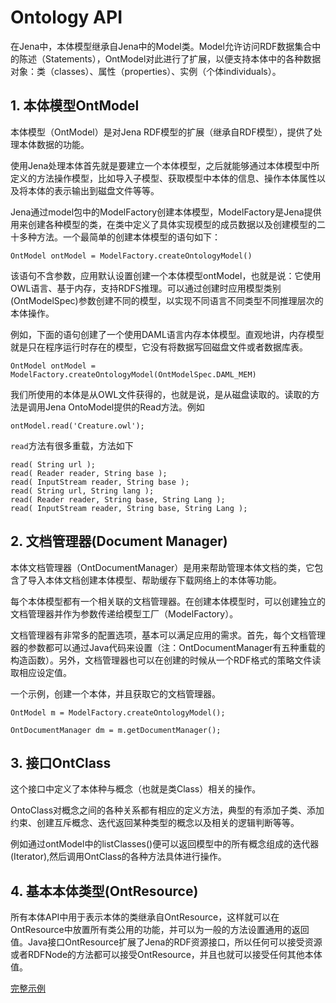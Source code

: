 # Ontology API

在Jena中，本体模型继承自Jena中的Model类。Model允许访问RDF数据集合中的陈述（Statements），OntModel对此进行了扩展，以便支持本体中的各种数据对象：类（classes）、属性（properties）、实例（个体individuals）。

## 1. 本体模型OntModel

本体模型（OntModel）是对Jena RDF模型的扩展（继承自RDF模型），提供了处理本体数据的功能。

使用Jena处理本体首先就是要建立一个本体模型，之后就能够通过本体模型中所定义的方法操作模型，比如导入子模型、获取模型中本体的信息、操作本体属性以及将本体的表示输出到磁盘文件等等。

Jena通过model包中的ModelFactory创建本体模型，ModelFactory是Jena提供用来创建各种模型的类，在类中定义了具体实现模型的成员数据以及创建模型的二十多种方法。一个最简单的创建本体模型的语句如下：


```
OntModel ontModel = ModelFactory.createOntologyModel()
```

该语句不含参数，应用默认设置创建一个本体模型ontModel，也就是说：它使用OWL语言、基于内存，支持RDFS推理。可以通过创建时应用模型类别(OntModelSpec)参数创建不同的模型，以实现不同语言不同类型不同推理层次的本体操作。

例如，下面的语句创建了一个使用DAML语言内存本体模型。直观地讲，内存模型就是只在程序运行时存在的模型，它没有将数据写回磁盘文件或者数据库表。

```
OntModel ontModel = ModelFactory.createOntologyModel(OntModelSpec.DAML_MEM)
```

我们所使用的本体是从OWL文件获得的，也就是说，是从磁盘读取的。读取的方法是调用Jena OntoModel提供的Read方法。例如

```
ontModel.read('Creature.owl');
```

`read`方法有很多重载，方法如下

```
read( String url );
read( Reader reader, String base );
read( InputStream reader, String base );
read( String url, String lang );
read( Reader reader, String base, String Lang );
read( InputStream reader, String base, String Lang );
```

## 2. 文档管理器(Document Manager)

本体文档管理器（OntDocumentManager）是用来帮助管理本体文档的类，它包含了导入本体文档创建本体模型、帮助缓存下载网络上的本体等功能。

每个本体模型都有一个相关联的文档管理器。在创建本体模型时，可以创建独立的文档管理器并作为参数传递给模型工厂（ModelFactory）。

文档管理器有非常多的配置选项，基本可以满足应用的需求。首先，每个文档管理器的参数都可以通过Java代码来设置（注：OntDocumentManager有五种重载的构造函数）。另外，文档管理器也可以在创建的时候从一个RDF格式的策略文件读取相应设定值。

一个示例，创建一个本体，并且获取它的文档管理器。

```
OntModel m = ModelFactory.createOntologyModel();

OntDocumentManager dm = m.getDocumentManager();
```

## 3. 接口OntClass

这个接口中定义了本体种与概念（也就是类Class）相关的操作。

OntoClass对概念之间的各种关系都有相应的定义方法，典型的有添加子类、添加约束、创建互斥概念、迭代返回某种类型的概念以及相关的逻辑判断等等。

例如通过ontModel中的listClasses()便可以返回模型中的所有概念组成的迭代器(Iterator),然后调用OntClass的各种方法具体进行操作。

## 4. 基本本体类型(OntResource)

所有本体API中用于表示本体的类继承自OntResource，这样就可以在OntResource中放置所有类公用的功能，并可以为一般的方法设置通用的返回值。Java接口OntResource扩展了Jena的RDF资源接口，所以任何可以接受资源或者RDFNode的方法都可以接受OntResource，并且也就可以接受任何其他本体值。

[完整示例](../../src/main/com.jena-learning/ontology/Basis.java)





